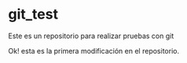 # git_test

Este es un repositorio para realizar pruebas con git

Ok! esta es la primera modificación en el repositorio.
